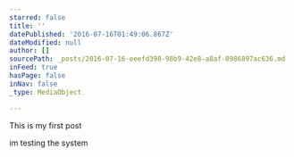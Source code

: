 ```yaml
---
starred: false
title: ''
datePublished: '2016-07-16T01:49:06.867Z'
dateModified: null
author: []
sourcePath: _posts/2016-07-16-eeefd398-98b9-42e8-a8af-8986897ac636.md
inFeed: true
hasPage: false
inNav: false
_type: MediaObject

---
```

This is my first post

im testing the system
